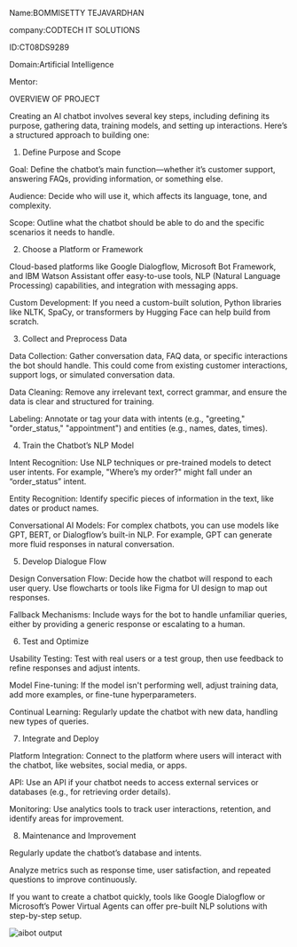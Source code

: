Name:BOMMISETTY TEJAVARDHAN

company:CODTECH IT SOLUTIONS  

ID:CT08DS9289  

Domain:Artificial Intelligence    

Mentor:


OVERVIEW OF PROJECT


Creating an AI chatbot involves several key steps, including defining its purpose, gathering data, training models, and setting up interactions. Here’s a structured approach to building one:

1. Define Purpose and Scope

Goal: Define the chatbot’s main function—whether it’s customer support, answering FAQs, providing information, or something else.

Audience: Decide who will use it, which affects its language, tone, and complexity.

Scope: Outline what the chatbot should be able to do and the specific scenarios it needs to handle.


2. Choose a Platform or Framework

Cloud-based platforms like Google Dialogflow, Microsoft Bot Framework, and IBM Watson Assistant offer easy-to-use tools, NLP (Natural Language Processing) capabilities, and integration with messaging apps.

Custom Development: If you need a custom-built solution, Python libraries like NLTK, SpaCy, or transformers by Hugging Face can help build from scratch.


3. Collect and Preprocess Data

Data Collection: Gather conversation data, FAQ data, or specific interactions the bot should handle. This could come from existing customer interactions, support logs, or simulated conversation data.

Data Cleaning: Remove any irrelevant text, correct grammar, and ensure the data is clear and structured for training.

Labeling: Annotate or tag your data with intents (e.g., "greeting," "order_status," "appointment") and entities (e.g., names, dates, times).


4. Train the Chatbot’s NLP Model

Intent Recognition: Use NLP techniques or pre-trained models to detect user intents. For example, "Where’s my order?" might fall under an “order_status” intent.

Entity Recognition: Identify specific pieces of information in the text, like dates or product names.

Conversational AI Models: For complex chatbots, you can use models like GPT, BERT, or Dialogflow’s built-in NLP. For example, GPT can generate more fluid responses in natural conversation.


5. Develop Dialogue Flow

Design Conversation Flow: Decide how the chatbot will respond to each user query. Use flowcharts or tools like Figma for UI design to map out responses.

Fallback Mechanisms: Include ways for the bot to handle unfamiliar queries, either by providing a generic response or escalating to a human.


6. Test and Optimize

Usability Testing: Test with real users or a test group, then use feedback to refine responses and adjust intents.

Model Fine-tuning: If the model isn't performing well, adjust training data, add more examples, or fine-tune hyperparameters.

Continual Learning: Regularly update the chatbot with new data, handling new types of queries.


7. Integrate and Deploy

Platform Integration: Connect to the platform where users will interact with the chatbot, like websites, social media, or apps.

API: Use an API if your chatbot needs to access external services or databases (e.g., for retrieving order details).

Monitoring: Use analytics tools to track user interactions, retention, and identify areas for improvement.


8. Maintenance and Improvement

Regularly update the chatbot’s database and intents.

Analyze metrics such as response time, user satisfaction, and repeated questions to improve continuously.


If you want to create a chatbot quickly, tools like Google Dialogflow or Microsoft’s Power Virtual Agents can offer pre-built NLP solutions with step-by-step setup.

![aibot output](https://github.com/user-attachments/assets/1e03b7ad-6460-4953-b7f7-a4d8cb4b47bd)
